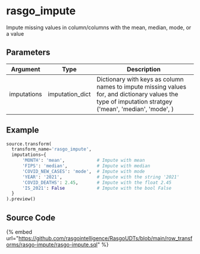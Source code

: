 

# rasgo_impute

Impute missing values in column/columns with the mean, median, mode, or a value

## Parameters

|  Argument   |      Type       |                                                                         Description                                                                          |
| ----------- | --------------- | ------------------------------------------------------------------------------------------------------------------------------------------------------------ |
| imputations | imputation_dict | Dictionary with keys as column names to impute missing values for, and dictionary values the type of imputation stratgey ('mean', 'median', 'mode', <value>) |


## Example

```python
source.transform(
  transform_name='rasgo_impute',
  imputations={
      'MONTH': 'mean',            # Impute with mean 
      'FIPS': 'median',           # Impute with median
      'COVID_NEW_CASES': 'mode',  # Impute with mode
      'YEAR': '2021',             # Impute with the string '2021'
      'COVID_DEATHS': 2.45,       # Impute with the float 2.45
      'IS_2021': False            # Impute with the bool False
  }
).preview()

```

## Source Code

{% embed url="https://github.com/rasgointelligence/RasgoUDTs/blob/main/row_transforms/rasgo-impute/rasgo-impute.sql" %}

